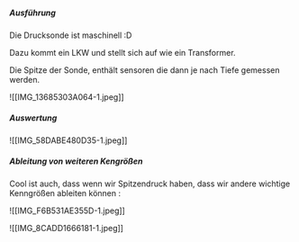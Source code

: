 ##### Ausführung
Die Drucksonde ist maschinell :D

Dazu kommt ein LKW und stellt sich auf wie ein Transformer.

Die Spitze der Sonde, enthält sensoren die dann je nach Tiefe gemessen werden.

![[IMG_13685303A064-1.jpeg]]

##### Auswertung

![[IMG_58DABE480D35-1.jpeg]]

##### Ableitung von weiteren Kengrößen

Cool ist auch, dass wenn wir Spitzendruck haben, dass wir andere wichtige Kenngrößen ableiten können :

![[IMG_F6B531AE355D-1.jpeg]]

![[IMG_8CADD1666181-1.jpeg]]



